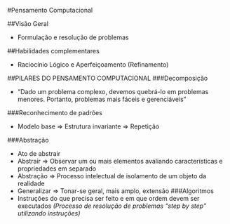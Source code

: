 #Pensamento Computacional

##Visão Geral
 - Formulação e resolução de problemas
		
##Habilidades complementares
 - Raciocínio Lógico e Aperfeiçoamento (Refinamento)
	
##PILARES DO PENSAMENTO COMPUTACIONAL
###Decomposição
 - “Dado um problema complexo, devemos quebrá-lo em problemas menores. Portanto, problemas mais fáceis e gerenciáveis”
		
###Reconhecimento de padrões
 - Modelo base => Estrutura invariante => Repetição
		
###Abstração
 - Ato de abstrair
 - Abstrair => Observar um ou mais elementos avaliando características e propriedades em separado
 - Abstração => Processo intelectual de isolamento de um objeto da realidade
 - Generalizar => Tonar-se geral, mais amplo, extensão
###Algoritmos
 - Instruções do que precisa ser feito e em que ordem devem ser executados
	_(Processo de resolução de problemas “step by step” utilizando instruções)_
